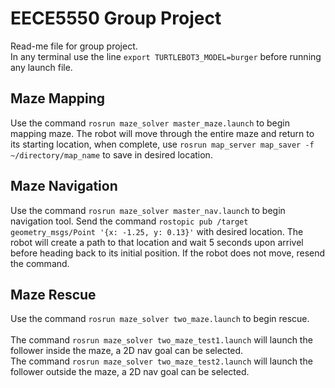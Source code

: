 # EECE5550 Group Project
Read-me file for group project.
<br/>
In any terminal use the line `export TURTLEBOT3_MODEL=burger` before running any launch file.
## Maze Mapping
Use the command `rosrun maze_solver master_maze.launch` to begin mapping maze.
The robot will move through the entire maze and return to its starting location, when complete, use `rosrun map_server map_saver -f ~/directory/map_name` to save in desired location.
  
## Maze Navigation
Use the command `rosrun maze_solver master_nav.launch` to begin navigation tool.
Send the command `rostopic pub /target geometry_msgs/Point '{x: -1.25, y: 0.13}'` with desired location. The robot will create a path to that location and wait 5 seconds upon arrivel before heading back to its initial position. If the robot does not move, resend the command.

## Maze Rescue
Use the command `rosrun maze_solver two_maze.launch` to begin rescue.
<br/>
<br/>
The command `rosrun maze_solver two_maze_test1.launch` will launch the follower inside the maze, a 2D nav goal can be selected.
<br/>
The command `rosrun maze_solver two_maze_test2.launch` will launch the follower outside the maze, a 2D nav goal can be selected.
